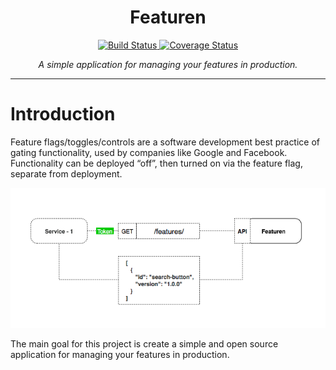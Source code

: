 <H1 align='center'> Featuren </H1>
<p align="center">
<a href="https://travis-ci.org/jairojair/featuren">
    <img src="https://travis-ci.org/jairojair/featuren.svg?branch=master" alt="Build Status">
</a>
<a href='https://coveralls.io/github/jairojair/featuren?branch=master'><img src='https://coveralls.io/repos/github/jairojair/featuren/badge.svg?branch=master&service=github' alt='Coverage Status' /></a>
</p>
<p align="center">
    <em>A simple application for managing your features in production.</em>
</p>


---


# Introduction

Feature flags/toggles/controls are a software development best practice of gating functionality, used by companies like Google and Facebook. Functionality can be deployed “off”, then turned on via the feature flag, separate from deployment.

![Example](assets/images/example_features.png)


The main goal for this project is create a simple and open source application for managing your features in production.

